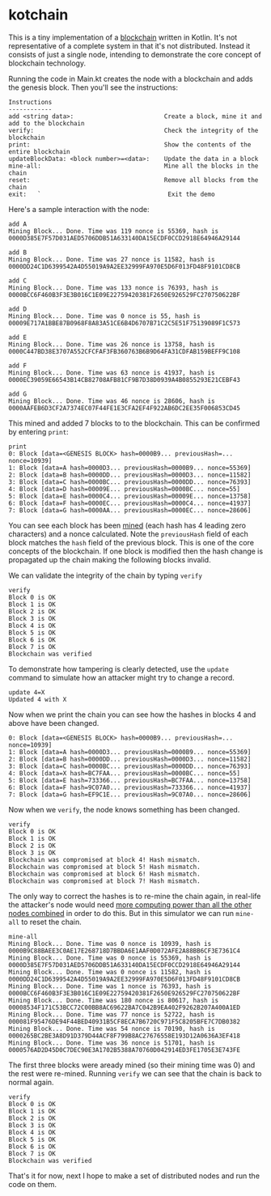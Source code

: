 # kotchain

This is a tiny implementation of a [blockchain](https://en.wikipedia.org/wiki/Blockchain) written in Kotlin. It's not representative of a complete system in that it's not distributed. Instead it consists of just a single node, intending to demonstrate the core concept of blockchain technology.

Running the code in Main.kt creates the node with a blockchain and adds the genesis block. Then you'll see the instructions:
```
Instructions
------------
add <string data>:                         Create a block, mine it and add to the blockchain
verify:                                    Check the integrity of the blockchain
print:                                     Show the contents of the entire blockchain
updateBlockData: <block number>=<data>:    Update the data in a block
mine-all:                                  Mine all the blocks in the chain
reset:                                     Remove all blocks from the chain
exit:   `                                   Exit the demo
```
Here's a sample interaction with the node:
```
add A
Mining Block... Done. Time was 119 nonce is 55369, hash is 0000D385E7F57D031AED5706DDB51A633140DA15ECDF0CCD2918E64946A29144

add B
Mining Block... Done. Time was 27 nonce is 11582, hash is 0000DD24C1D6399542A4D55019A9A2EE32999FA970E5D6F013FD48F9101CD8CB

add C
Mining Block... Done. Time was 133 nonce is 76393, hash is 0000BCC6F460B3F3E3B016C1E09E22759420381F2650E926529FC270750622BF

add D
Mining Block... Done. Time was 0 nonce is 55, hash is 00009E717A1BBE87B0968F8A83A51CE6B4D6707B71C2C5E51F75139089F1C573

add E
Mining Block... Done. Time was 26 nonce is 13758, hash is 0000C447BD38E3707A552CFCFAF3FB360763B6B9D64FA31CDFAB159BEFF9C108

add F
Mining Block... Done. Time was 63 nonce is 41937, hash is 0000EC39059E66543B14CB82708AFB81CF9B7D38D0939A4B0855293E21CEBF43

add G
Mining Block... Done. Time was 46 nonce is 28606, hash is 0000AAFEB6D3CF2A7374EC07F44FE1E3CFA2EF4F922AB6DC2EE35F006853CD45
```

This mined and added 7 blocks to to the blockchain. This can be confirmed by entering `print`:
```
print
0: Block [data=<GENESIS BLOCK> hash=0000B9... previousHash=... nonce=10939]
1: Block [data=A hash=0000D3... previousHash=0000B9... nonce=55369]
2: Block [data=B hash=0000DD... previousHash=0000D3... nonce=11582]
3: Block [data=C hash=0000BC... previousHash=0000DD... nonce=76393]
4: Block [data=D hash=00009E... previousHash=0000BC... nonce=55]
5: Block [data=E hash=0000C4... previousHash=00009E... nonce=13758]
6: Block [data=F hash=0000EC... previousHash=0000C4... nonce=41937]
7: Block [data=G hash=0000AA... previousHash=0000EC... nonce=28606]
```
You can see each block has been [mined](https://en.bitcoin.it/wiki/Nonce) (each hash has 4 leading zero characters) and a nonce calculated. Note the `previousHash` field of each block matches the `hash` field of the previous block. This is one of the core concepts of the blockchain. If one block is modified then the hash change is propagated up the chain making the following blocks invalid.

We can validate the integrity of the chain by typing `verify`
```
verify
Block 0 is OK
Block 1 is OK
Block 2 is OK
Block 3 is OK
Block 4 is OK
Block 5 is OK
Block 6 is OK
Block 7 is OK
Blockchain was verified
```
To demonstrate how tampering is clearly detected, use the `update` command to simulate how an attacker might try to change a record.
```
update 4=X
Updated 4 with X
```
Now when we print the chain you can see how the hashes in blocks 4 and above have been changed.

```
0: Block [data=<GENESIS BLOCK> hash=0000B9... previousHash=... nonce=10939]
1: Block [data=A hash=0000D3... previousHash=0000B9... nonce=55369]
2: Block [data=B hash=0000DD... previousHash=0000D3... nonce=11582]
3: Block [data=C hash=0000BC... previousHash=0000DD... nonce=76393]
4: Block [data=X hash=BC7FAA... previousHash=0000BC... nonce=55]
5: Block [data=E hash=733366... previousHash=BC7FAA... nonce=13758]
6: Block [data=F hash=9C07A0... previousHash=733366... nonce=41937]
7: Block [data=G hash=EF9C1E... previousHash=9C07A0... nonce=28606]
```
Now when we `verify`, the node knows something has been changed.
```
verify
Block 0 is OK
Block 1 is OK
Block 2 is OK
Block 3 is OK
Blockchain was compromised at block 4! Hash mismatch.
Blockchain was compromised at block 5! Hash mismatch.
Blockchain was compromised at block 6! Hash mismatch.
Blockchain was compromised at block 7! Hash mismatch.
``` 
The only way to correct the hashes is to re-mine the chain again, in real-life the attacker's node would need [more computing power than all the other nodes combined](https://bitcoin.org/en/glossary/51-percent-attack) in order to do this.
But in this simulator we can run `mine-all` to reset the chain.
```
mine-all
Mining Block... Done. Time was 0 nonce is 10939, hash is 0000B9C88BAEE3C0AE17E268718D7BBDA6E1AAF0D072AFE2A88BB6CF3E7361C4
Mining Block... Done. Time was 0 nonce is 55369, hash is 0000D385E7F57D031AED5706DDB51A633140DA15ECDF0CCD2918E64946A29144
Mining Block... Done. Time was 0 nonce is 11582, hash is 0000DD24C1D6399542A4D55019A9A2EE32999FA970E5D6F013FD48F9101CD8CB
Mining Block... Done. Time was 1 nonce is 76393, hash is 0000BCC6F460B3F3E3B016C1E09E22759420381F2650E926529FC270750622BF
Mining Block... Done. Time was 180 nonce is 80617, hash is 00008534F171C53BCC72C00BB8AC69622BA7C042B9EA402F9262B207A400A1ED
Mining Block... Done. Time was 77 nonce is 52722, hash is 000081F95476DE94F44BED40931B5CF8ECA7B6720C971F5C8205BFE7C7DB0382
Mining Block... Done. Time was 54 nonce is 70190, hash is 0000265BC2BE3A8D91D379D44ACF8F799B8AC27676558E193D12A0636A3EF418
Mining Block... Done. Time was 36 nonce is 51701, hash is 0000576AD2D45D0C7DEC90E3A1702B5388A70760D042914ED3FE1705E3E743FE
```
The first three blocks were aready mined (so their mining time was 0) and the rest were re-mined. Running `verify` we can see that the chain is back to normal again.
```
verify
Block 0 is OK
Block 1 is OK
Block 2 is OK
Block 3 is OK
Block 4 is OK
Block 5 is OK
Block 6 is OK
Block 7 is OK
Blockchain was verified
```

That's it for now, next I hope to make a set of distributed nodes and run the code on them.
